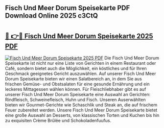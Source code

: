 ## Fisch Und Meer Dorum Speisekarte PDF Download Online 2025 c3CtQ

# <h2><a href="http://gc6sdoc.nevu.top/?p=Fisch+Und+Meer+Dorum+Speisekarte">🔗 👉🔴 Fisch Und Meer Dorum Speisekarte 2025 PDF</a></h2>

[![Fisch Und Meer Dorum Speisekarte 2025 PDF](https://i.imgur.com/dBaPXMq.png)](http://gc6sdoc.nevu.top/?p=Fisch+Und+Meer+Dorum+Speisekarte)
Die Fisch Und Meer Dorum Speisekarte ist nicht nur eine Liste von Gerichten in einem Restaurant oder Café, sondern bietet auch die Möglichkeit, ein köstliches und für Ihren Geschmack geeignetes Gericht auszuwählen. Auf unserer Fisch Und Meer Dorum Speisekarte bieten wir einen Salatbereich an, in dem Sie aus frischen Gemüse- und Obstsalaten für eine gesunde Ernährung und ein leckeres Mittagessen wählen können. Für Fleischliebhaber gibt es auf unserer Fisch Und Meer Dorum Speisekarte eine Auswahl an Gerichten: Rindfleisch, Schweinefleisch, Huhn und Fisch. Unseren Auserwählten bieten wir Gourmet-Gerichte wie Schaschlik und Steak an, die auf frischem Feuer zubereitet werden. Unsere Fisch Und Meer Dorum Speisekarte bietet eine große Auswahl an Desserts, von klassischen Torten und Kuchen bis hin zu exquisiten Crème Brûlée und Schokoladenfuufus.
